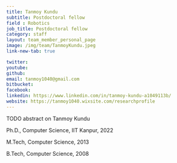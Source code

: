 ```yaml
---
title: Tanmoy Kundu 
subtitle: Postdoctoral fellow
field : Robotics
job_title: Postdoctoral fellow
category: staff
layout: team_member_personal_page
image: /img/team/TanmoyKundu.jpeg
link-new-tab: true

twitter: 
youtube: 
github: 
email: tanmoy1040@gmail.com
bitbucket: 
facebook: 
linkedin: https://www.linkedin.com/in/tanmoy-kundu-a1049113b/
website: https://tanmoy1040.wixsite.com/researchprofile
---
```


TODO abstract on Tanmoy Kundu 

Ph.D., Computer Science, IIT Kanpur, 2022

M.Tech, Computer Science, 2013

B.Tech, Computer Science, 2008

<!-- {% bibliography --query @*[year=2023] --group_by none %}
{% bibliography -q @*[c ~= {{ V. Indelman }}] %}
{% bibliography --sort authors %} -->
